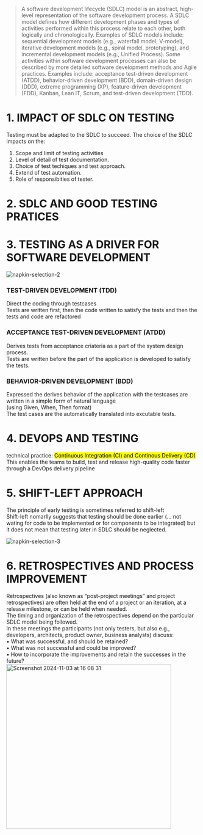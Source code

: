 > A software development lifecycle (SDLC) model is an abstract, high-level representation of the software
development process. A SDLC model defines how different development phases and types of activities
performed within this process relate to each other, both logically and chronologically. Examples of SDLC
models include: sequential development models (e.g., waterfall model, V-model), iterative development
models (e.g., spiral model, prototyping), and incremental development models (e.g., Unified Process).
Some activities within software development processes can also be described by more detailed software
development methods and Agile practices. Examples include: acceptance test-driven development
(ATDD), behavior-driven development (BDD), domain-driven design (DDD), extreme programming (XP),
feature-driven development (FDD), Kanban, Lean IT, Scrum, and test-driven development (TDD).
# 1. IMPACT OF SDLC ON TESTING
Testing must be adapted to the SDLC to succeed. The choice of the SDLC impacts on the: <br/>
1. Scope and limit of testing activities
2. Level of detail of test documentation.
3. Choice of test techiques and test approach.
4. Extend of test automation.
5. Role of responsibities of tester.
   
# 2. SDLC AND GOOD TESTING PRATICES

# 3. TESTING AS A DRIVER FOR SOFTWARE DEVELOPMENT

![napkin-selection-2](https://github.com/user-attachments/assets/d19f9931-cb9b-46d6-b881-a05ce8034444)

### TEST-DRIVEN DEVELOPMENT (TDD) <br/>
Direct the coding through testcases <br/>
Tests are written first, then the code written to satisfy the tests and then the tests and code are refactored <br/>
### ACCEPTANCE TEST-DRIVEN DEVELOPMENT (ATDD) <br/>
Derives tests from acceptance criateria as a part of the system design process.<br/>
Tests are written before the part of the application is developed to satisfy the tests.<br/>
### BEHAVIOR-DRIVEN DEVELOPMENT (BDD)<br/>
Expressed the derives behavior of the application with the testcases are written in a simple form of natural language <br/>
(using Given, When, Then format)<br/>
The test cases are the automatically translated into excutable tests.<br/>

# 4. DEVOPS AND TESTING
technical practice: <mark> Continuous Integration (CI) and Continous Delivery (CD) </mark> This enables the teams to build, test and release high-quality code faster through a DevOps
delivery pipeline <br/>
# 5. SHIFT-LEFT APPROACH
The principle of early testing is sometimes referred to shift-left<br/>
Shift-left nomarlly suggests that testing should be done earlier (... not wating for code to be implemented or for components to be integrated)
but it does not mean that testing later in SDLC should be neglected.

![napkin-selection-3](https://github.com/user-attachments/assets/9b576204-591f-47fa-aef6-20e980665c2f)
# 6. RETROSPECTIVES AND PROCESS IMPROVEMENT
Retrospectives (also known as “post-project meetings” and project retrospectives) are often held at the
end of a project or an iteration, at a release milestone, or can be held when needed. <br/> The timing and
organization of the retrospectives depend on the particular SDLC model being followed. <br/> In these
meetings the participants (not only testers, but also e.g., developers, architects, product owner, business
analysts) discuss:<br/>
• What was successful, and should be retained? <br/>
• What was not successful and could be improved?<br/>
• How to incorporate the improvements and retain the successes in the future?<br/>
<img width="432" alt="Screenshot 2024-11-03 at 16 08 31" src="https://github.com/user-attachments/assets/ad76c882-e463-4c80-b970-0ca16edb341e">



